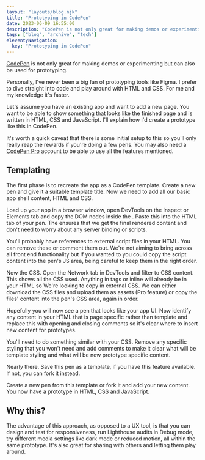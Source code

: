 ```yaml
---
layout: "layouts/blog.njk"
title: "Prototyping in CodePen"
date: 2023-06-09 16:55:00
description: "CodePen is not only great for making demos or experimenting but can also be used for prototyping"
tags: ["blog", "archive", "tech"]
eleventyNavigation:
  key: "Prototyping in CodePen"
---
```


[CodePen](https://codepen.io) is not only great for making demos or experimenting but can also be used for prototyping.

Personally, I've never been a big fan of prototyping tools like Figma. I prefer to dive straight into code and play around with HTML and CSS. For me and my knowledge it's faster.

Let's assume you have an existing app and want to add a new page. You want to be able to show something that looks like the finished page and is written in HTML, CSS and JavaScript. I'll explain how I'd create a prototype like this in CodePen.

It's worth a quick caveat that there is some initial setup to this so you'll only really reap the rewards if you're doing a few pens. You may also need a [CodePen Pro](https://codepen.io/features/pro) account to be able to use all the features mentioned.

## Templating

The first phase is to recreate the app as a CodePen template. Create a new pen and give it a suitable template title. Now we need to add all our basic app shell content, HTML and CSS.

Load up your app in a browser window, open DevTools on the Inspect or Elements tab and copy the DOM nodes inside the . Paste this into the HTML tab of your pen. The ensures that we get the final rendered content and don't need to worry about any server binding or scripts.

You'll probably have references to external script files in your HTML. You can remove these or comment them out. We're not aiming to bring across all front end functionality but if you wanted to you could copy the script content into the pen's JS area, being careful to keep them in the right order.

Now the CSS. Open the Network tab in DevTools and filter to CSS content. This shows all the CSS used. Anything in tags or inline will already be in your HTML so We're looking to copy in external CSS. We can either download the CSS files and upload them as assets (Pro feature) or copy the files' content into the pen's CSS area, again in order.

Hopefully you will now see a pen that looks like your app UI. Now identify any content in your HTML that is page specific rather than template and replace this with opening and closing comments so it's clear where to insert new content for prototypes.

You'll need to do something similar with your CSS. Remove any specific styling that you won't need and add comments to make it clear what will be template styling and what will be new prototype specific content.

Nearly there. Save this pen as a template, if you have this feature available. If not, you can fork it instead.

Create a new pen from this template or fork it and add your new content. You now have a prototype in HTML, CSS and JavaScript.

## Why this?

The advantage of this approach, as opposed to a UX tool, is that you can design and test for responsiveness, run Lighthouse audits in Debug mode, try different media settings like dark mode or reduced motion, all within the same prototype. It's also great for sharing with others and letting them play around.
